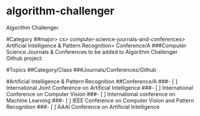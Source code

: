 # algorithm-challenger
Algorithm Challenger.

#Category
##major> cs> computer-science-journals-and-conferences> Artificial Intelligence & Pattern Recognition> Conference/A
###Computer Science Journals & Conferences to be added to Algorithm Challenger Github project:

#Topics
##Category/Class
###Journals/Conferences/Github

#Artificial Intelligence & Pattern Recognition
##Conference/A
###- [ ] International Joint Conference on Artificial Intelligence
###- [ ] International Conference on Computer Vision
###- [ ] International conference on Machine Learning
###- [ ] IEEE Conference on Computer Vision and Pattern Recognition
###- [ ] AAAI Conference on Artificial Intelligence

